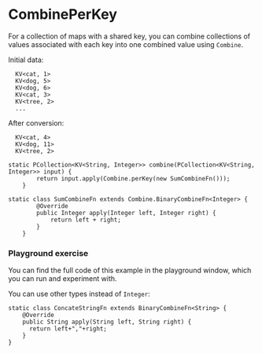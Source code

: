 <!--
Licensed under the Apache License, Version 2.0 (the "License");
you may not use this file except in compliance with the License.
You may obtain a copy of the License at

http://www.apache.org/licenses/LICENSE-2.0

Unless required by applicable law or agreed to in writing, software
distributed under the License is distributed on an "AS IS" BASIS,
WITHOUT WARRANTIES OR CONDITIONS OF ANY KIND, either express or implied.
See the License for the specific language governing permissions and
limitations under the License.
-->

# CombinePerKey

For a collection of maps with a shared key, you can combine collections of values associated with each key into one combined value using `Combine`.

Initial data:
```
  KV<cat, 1>
  KV<dog, 5>
  KV<dog, 6>
  KV<cat, 3>
  KV<tree, 2>
  ...
```

After conversion:
```
  KV<cat, 4>
  KV<dog, 11>
  KV<tree, 2>
```

```
static PCollection<KV<String, Integer>> combine(PCollection<KV<String, Integer>> input) {
        return input.apply(Combine.perKey(new SumCombineFn()));
    }

static class SumCombineFn extends Combine.BinaryCombineFn<Integer> {
        @Override
        public Integer apply(Integer left, Integer right) {
            return left + right;
        }
    }
```

### Playground exercise

You can find the full code of this example in the playground window, which you can run and experiment with.

You can use other types instead of `Integer`:

```
static class ConcateStringFn extends BinaryCombineFn<String> {
    @Override
    public String apply(String left, String right) {
      return left+","+right;
    }
}
```